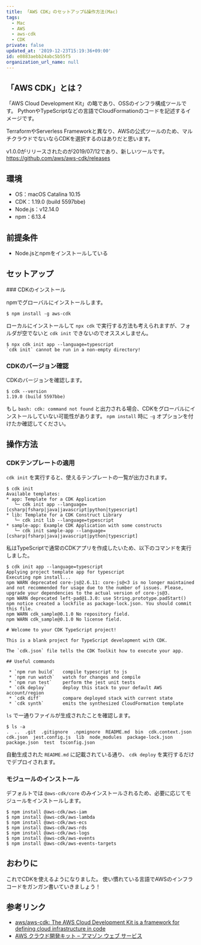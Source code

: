 ```yaml
---
title: 「AWS CDK」のセットアップ&操作方法(Mac)
tags:
  - Mac
  - AWS
  - aws-cdk
  - CDK
private: false
updated_at: '2019-12-23T15:19:36+09:00'
id: e0883aebb24abc5b55f5
organization_url_name: null
---
```

## 「AWS CDK」とは？

「AWS Cloud Development Kit」の略であり、OSSのインフラ構成ツールです。
PythonやTypeScriptなどの言語でCloudFormationのコードを記述するイメージです。

TerraformやServerless Frameworkと異なり、AWSの公式ツールのため、マルチクラウドでないならCDKを選択するのはありだと思います。

v1.0.0がリリースされたのが2019/07/12であり、新しいツールです。
https://github.com/aws/aws-cdk/releases

## 環境

- OS：macOS Catalina 10.15
- CDK：1.19.0 (build 5597bbe)
- Node.js：v12.14.0
- npm：6.13.4

## 前提条件

- Node.jsとnpmをインストールしている

## セットアップ

### CDKのインストール

npmでグローバルにインストールします。

```shell-session
$ npm install -g aws-cdk
```

ローカルにインストールして `npx cdk` で実行する方法も考えられますが、フォルダが空でないと `cdk init` できないのでオススメしません。

```shell-session
$ npx cdk init app --language=typescript
`cdk init` cannot be run in a non-empty directory!
```

### CDKのバージョン確認

CDKのバージョンを確認します。

```shell-session
$ cdk --version
1.19.0 (build 5597bbe)
```

もし `bash: cdk: command not found` と出力される場合、CDKをグローバルにインストールしていない可能性があります。
`npm install` 時に `-g` オプションを付けたか確認してください。

## 操作方法

### CDKテンプレートの適用

`cdk init` を実行すると、使えるテンプレートの一覧が出力されます。

```
$ cdk init
Available templates:
* app: Template for a CDK Application
   └─ cdk init app --language=[csharp|fsharp|java|javascript|python|typescript]
* lib: Template for a CDK Construct Library
   └─ cdk init lib --language=typescript
* sample-app: Example CDK Application with some constructs
   └─ cdk init sample-app --language=[csharp|fsharp|java|javascript|python|typescript]
```

私はTypeScriptで通常のCDKアプリを作成したいため、以下のコマンドを実行しました。

```shell-session
$ cdk init app --language=typescript
Applying project template app for typescript
Executing npm install...
npm WARN deprecated core-js@2.6.11: core-js@<3 is no longer maintained and not recommended for usage due to the number of issues. Please, upgrade your dependencies to the actual version of core-js@3.
npm WARN deprecated left-pad@1.3.0: use String.prototype.padStart()
npm notice created a lockfile as package-lock.json. You should commit this file.
npm WARN cdk_sample@0.1.0 No repository field.
npm WARN cdk_sample@0.1.0 No license field.

# Welcome to your CDK TypeScript project!

This is a blank project for TypeScript development with CDK.

The `cdk.json` file tells the CDK Toolkit how to execute your app.

## Useful commands

 * `npm run build`   compile typescript to js
 * `npm run watch`   watch for changes and compile
 * `npm run test`    perform the jest unit tests
 * `cdk deploy`      deploy this stack to your default AWS account/region
 * `cdk diff`        compare deployed stack with current state
 * `cdk synth`       emits the synthesized CloudFormation template
```

`ls` で一通りファイルが生成されたことを確認します。

```shell-session
$ ls -a
.  ..  .git  .gitignore  .npmignore  README.md  bin  cdk.context.json  cdk.json  jest.config.js  lib  node_modules  package-lock.json  package.json  test  tsconfig.json
```

自動生成された `README.md` に記載されている通り、 `cdk deploy` を実行するだけでデプロイされます。

### モジュールのインストール

デフォルトでは `@aws-cdk/core` のみインストールされるため、必要に応じてモジュールをインストールします。

```shell-session
$ npm install @aws-cdk/aws-iam
$ npm install @aws-cdk/aws-lambda
$ npm install @aws-cdk/aws-ecs
$ npm install @aws-cdk/aws-rds
$ npm install @aws-cdk/aws-logs
$ npm install @aws-cdk/aws-events
$ npm install @aws-cdk/aws-events-targets
```

## おわりに

これでCDKを使えるようになりました。
使い慣れている言語でAWSのインフラコードをガンガン書いていきましょう！

## 参考リンク

- [aws/aws-cdk: The AWS Cloud Development Kit is a framework for defining cloud infrastructure in code](https://github.com/aws/aws-cdk)
- [AWS クラウド開発キット – アマゾン ウェブ サービス](https://aws.amazon.com/jp/cdk/)
